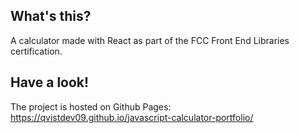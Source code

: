 ## What's this?

A calculator made with React as part of the FCC Front End Libraries certification.

## Have a look!

The project is hosted on Github Pages:
https://qvistdev09.github.io/javascript-calculator-portfolio/